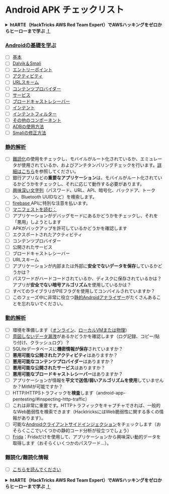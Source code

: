 # Android APK チェックリスト

<details>

<summary><strong>htARTE（HackTricks AWS Red Team Expert）でAWSハッキングをゼロからヒーローまで学ぶ</strong> <a href="https://training.hacktricks.xyz/courses/arte"><strong>！</strong></a></summary>

* **サイバーセキュリティ企業**で働いていますか？ **HackTricksで企業を宣伝したい**ですか？または、**PEASSの最新バージョンを入手したり、HackTricksをPDFでダウンロード**したいですか？[**SUBSCRIPTION PLANS**](https://github.com/sponsors/carlospolop)をチェックしてください！
* [**The PEASS Family**](https://opensea.io/collection/the-peass-family)を発見し、独占的な[NFTs](https://opensea.io/collection/the-peass-family)を入手しましょう。
* [**公式PEASS＆HackTricksスウォッグ**](https://peass.creator-spring.com)を手に入れましょう。
* **[💬](https://emojipedia.org/speech-balloon/) [Discordグループ](https://discord.gg/hRep4RUj7f)**に参加するか、[telegramグループ](https://t.me/peass)に参加するか、**Twitter**で私をフォローする🐦[**@carlospolopm**](https://twitter.com/hacktricks_live)**。**
* **[hacktricksリポジトリ](https://github.com/carlospolop/hacktricks)と[hacktricks-cloudリポジトリ](https://github.com/carlospolop/hacktricks-cloud)**にPRを提出して、あなたのハッキングテクニックを共有しましょう。

</details>

### [Androidの基礎を学ぶ](android-app-pentesting/#2-android-application-fundamentals)

* [ ] [基本](android-app-pentesting/#fundamentals-review)
* [ ] [Dalvik＆Smali](android-app-pentesting/#dalvik--smali)
* [ ] [エントリーポイント](android-app-pentesting/#application-entry-points)
* [ ] [アクティビティ](android-app-pentesting/#launcher-activity)
* [ ] [URLスキーム](android-app-pentesting/#url-schemes)
* [ ] [コンテンツプロバイダー](android-app-pentesting/#services)
* [ ] [サービス](android-app-pentesting/#services-1)
* [ ] [ブロードキャストレシーバー](android-app-pentesting/#broadcast-receivers)
* [ ] [インテント](android-app-pentesting/#intents)
* [ ] [インテントフィルター](android-app-pentesting/#intent-filter)
* [ ] [その他のコンポーネント](android-app-pentesting/#other-app-components)
* [ ] [ADBの使用方法](android-app-pentesting/#adb-android-debug-bridge)
* [ ] [Smaliの修正方法](android-app-pentesting/#smali)

### [静的解析](android-app-pentesting/#static-analysis)

* [ ] [難読化](android-checklist.md#some-obfuscation-deobfuscation-information)の使用をチェックし、モバイルがルート化されているか、エミュレータが使用されているか、およびアンチタンパリングチェックを行います。[詳細はこちら](android-app-pentesting/#other-checks)を参照してください。
* [ ] 銀行アプリなどの**重要なアプリケーション**は、モバイルがルート化されているかどうかをチェックし、それに応じて動作する必要があります。
* [ ] [興味深い文字列](android-app-pentesting/#looking-for-interesting-info)（パスワード、URL、API、暗号化、バックドア、トークン、Bluetooth UUIDなど）を検索します。
* [ ] [firebase ](android-app-pentesting/#firebase)APIに特別な注意を払います。
* [ ] [マニフェストを読む：](android-app-pentesting/#basic-understanding-of-the-application-manifest-xml)
* [ ] アプリケーションがデバッグモードにあるかどうかをチェックし、それを「悪用」しようとします
* [ ] APKがバックアップを許可しているかどうかを確認します
* [ ] エクスポートされたアクティビティ
* [ ] コンテンツプロバイダー
* [ ] 公開されたサービス
* [ ] ブロードキャストレシーバー
* [ ] URLスキーム
* [ ] アプリケーションが内部または外部に**安全でないデータを保存**しているかどうかは？
* [ ] パスワードがハードコードされているか、ディスクに保存されているかは？アプリが**安全でない暗号アルゴリズム**を使用しているかは？
* [ ] すべてのライブラリがPIEフラグを使用してコンパイルされていますか？
* [ ] このフェーズ中に非常に役立つ[静的Androidアナライザー](android-app-pentesting/#automatic-analysis)がたくさんあることを忘れないでください。

### [動的解析](android-app-pentesting/#dynamic-analysis)

* [ ] 環境を準備します（[オンライン](android-app-pentesting/#online-dynamic-analysis)、[ローカルVMまたは物理](android-app-pentesting/#local-dynamic-analysis)）
* [ ] [意図しないデータ漏洩](android-app-pentesting/#unintended-data-leakage)があるかどうかを確認します（ログ記録、コピー/貼り付け、クラッシュログ）？
* [ ] SQLiteデータベースに**機密情報が保存**されていますか？
* [ ] **悪用可能な公開されたアクティビティ**はありますか？
* [ ] **悪用可能なコンテンツプロバイダー**はありますか？
* [ ] **悪用可能な公開されたサービス**はありますか？
* [ ] **悪用可能なブロードキャストレシーバー**はありますか？
* [ ] アプリケーションが情報を**平文で送信/弱いアルゴリズムを使用**していませんか？MitMが可能ですか？
* [ ] HTTP/HTTPSトラフィックを**検査**します（android-app-pentesting/#inspecting-http-traffic）
* [ ] これは非常に重要です。HTTPトラフィックをキャプチャできれば、一般的なWeb脆弱性を検索できます（HacktricksにはWeb脆弱性に関する多くの情報があります）。
* [ ] 可能な[Androidクライアントサイドインジェクション](android-app-pentesting/#android-client-side-injections-and-others)をチェックします（おそらくここでいくつかの静的コード分析が役立つでしょう）
* [ ] [Frida](android-app-pentesting/#frida)：Fridaだけを使用して、アプリケーションから興味深い動的データを取得します（おそらくいくつかのパスワード...）。

### 難読化/難読化情報

* [ ] [こちらを読んでください](android-app-pentesting/#obfuscating-deobfuscating-code)


<details>

<summary><strong>htARTE（HackTricks AWS Red Team Expert）でAWSハッキングをゼロからヒーローまで学ぶ</strong> <a href="https://training.hacktricks.xyz/courses/arte"><strong>！</strong></a></summary>

* **サイバーセキュリティ企業**で働いていますか？ **HackTricksで企業を宣伝したい**ですか？または、**PEASSの最新バージョンを入手したり、HackTricksをPDFでダウンロード**したいですか？[**SUBSCRIPTION PLANS**](https://github.com/sponsors/carlospolop)をチェックしてください！
* [**The PEASS Family**](https://opensea.io/collection/the-peass-family)を発見し、独占的な[NFTs](https://opensea.io/collection/the-peass-family)を入手しましょう。
* [**公式PEASS＆HackTricksスウォッグ**](https://peass.creator-spring.com)を手に入れましょう。
* **[💬](https://emojipedia.org/speech-balloon/) [Discordグループ](https://discord.gg/hRep4RUj7f)**に参加するか、[telegramグループ](https://t.me/peass)に参加するか、**Twitter**で私をフォローする🐦[**@carlospolopm**](https://twitter.com/hacktricks_live)**。**
* **[hacktricksリポジトリ](https://github.com/carlospolop/hacktricks)と[hacktricks-cloudリポジトリ](https://github.com/carlospolop/hacktricks-cloud)**にPRを提出して、あなたのハッキングテクニックを共有しましょう。

</details>
